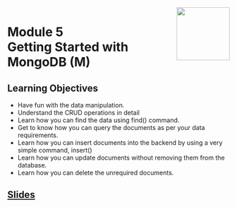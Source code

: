 <a href="../">
  <img src="/img/Secure_Full_Stack_MEAN_Developer_logo.png" width="120" align="right">
</a>

# Module 5 <br> Getting Started with MongoDB (M)

## Learning Objectives
- Have fun with the data manipulation.
- Understand the CRUD operations in detail
- Learn how you can find the data using find() command.
- Get to know how you can query the documents as per your data requirements.
- Learn how you can insert documents into the backend by using a very simple command, insert()
- Learn how you can update documents without removing them from the database.
- Learn how you can delete the unrequired documents.

## [Slides](./Slides/README.md)

